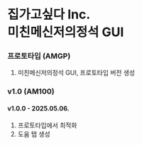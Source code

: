 # 집가고싶다 Inc.<br>미친메신저의정석 GUI

### 프로토타입 (AMGP)
1. 미친메신저의정석 GUI, 프로토타입 버전 생성

### v1.0 (AM100)
#### v1.0.0 - 2025.05.06.
1. 프로토타입에서 최적화
2. 도움 탭 생성
